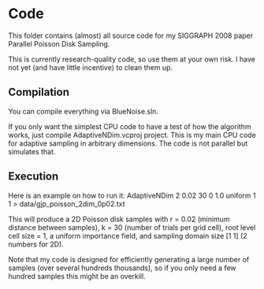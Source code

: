 # Code #

This folder contains (almost) all source code for my SIGGRAPH 2008 paper Parallel Poisson Disk Sampling.

This is currently research-quality code, so use them at your own risk. I have not yet (and have little incentive) to clean them up.

## Compilation ##

You can compile everything via BlueNoise.sln.

If you only want the simplest CPU code to have a test of how the algorithm works, just compile AdaptiveNDim.vcproj project. This is my main CPU code for adaptive sampling in arbitrary dimensions. The code is not parallel but simulates that.

## Execution ##

Here is an example on how to run it:
AdaptiveNDim 2 0.02 30 0 1.0 uniform 1 1 > data/gjp_poisson_2dim_0p02.txt

This will produce a 2D Poisson disk samples with r = 0.02 (minimum distance between samples), k = 30 (number of trials per grid cell), root level cell size = 1, a uniform importance field, and sampling domain size [1 1] (2 numbers for 2D).

Note that my code is designed for efficiently generating a large number of samples (over several hundreds thousands), so if you only need a few hundred samples this might be an overkill.

